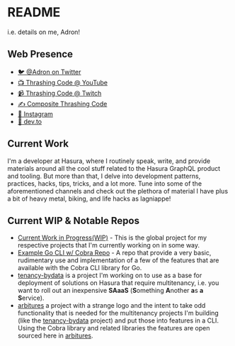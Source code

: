 # README

i.e. details on me, Adron!

## Web Presence

* [🐦 @Adron on Twitter](https://twitter.com/adron)
* [📺 Thrashing Code @ YouTube](https://youtube.com/thrashingcode)
* [📹 Thrashing Code @ Twitch](https://twitch.tv/thrashingcode)
* [✍️ Composite Thrashing Code](https://compositecode.blog)
* [📸 Instagram](https://www.instagram.com/adron)
* [📰 dev.to](https://dev.to/adron)

## Current Work

  I'm a developer at Hasura, where I routinely speak, write, and provide materials around all the cool stuff related to the Hasura GraphQL product and tooling. But more than that, I delve into development patterns, practices, hacks, tips, tricks, and a lot more. Tune into some of the aforementioned channels and check out the plethora of material I have plus a bit of heavy metal, biking, and life hacks as lagniappe!

## Current WIP & Notable Repos

* [Current Work in Progress(WIP)](https://github.com/users/Adron/projects/2) - This is the global project for my respective projects that I'm currently working on in some way.
* [Example Go CLI w/ Cobra Repo](https://github.com/Adron/cobra-cli-samples) - A repo that provide a very basic, rudimentary use and implementation of a few of the features that are available with the Cobra CLI library for Go.
* [tenancy-bydata](https://github.com/Adron/tenancy-bydata) is a project I'm working on to use as a base for deployment of solutions on Hasura that require multitenancy, i.e. you want to roll out an inexpensive **SAaaS** (**S**omething **A**nother **a**s **a** **S**ervice).
* [arbitures](https://github.com/adron/arbitures) a project with a strange logo and the intent to take odd functionality that is needed for the multitenancy projects I'm building (like the [tenancy-bydata](https://github.com/Adron/tenancy-bydata) project) and put those into features in a CLI. Using the Cobra library and related libraries the features are open sourced here in [arbitures](https://github.com/adron/arbitures).
